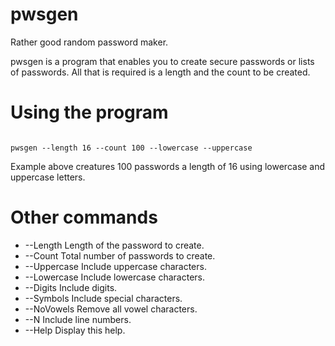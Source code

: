 # pwsgen
Rather good random password maker.

pwsgen is a program that enables you to create secure passwords or lists of passwords. All that is required is a length and the count to be created.

# Using the program

<code>
pwsgen --length 16 --count 100 --lowercase --uppercase
</code>

Example above creatures 100 passwords a length of 16 using lowercase and uppercase letters.

# Other commands

- --Length        Length of the password to create.
- --Count         Total number of passwords to create.
- --Uppercase     Include uppercase characters.
- --Lowercase     Include lowercase characters.
- --Digits        Include digits.
- --Symbols       Include special characters.
- --NoVowels      Remove all vowel characters.
- --N             Include line numbers.
- --Help          Display this help.


